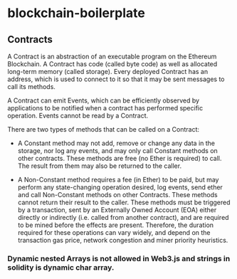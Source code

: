# blockchain-boilerplate

## Contracts

A Contract is an abstraction of an executable program on the Ethereum Blockchain. A Contract has code (called byte code) as well as allocated long-term memory (called storage). Every deployed Contract has an address, which is used to connect to it so that it may be sent messages to call its methods.

A Contract can emit Events, which can be efficiently observed by applications to be notified when a contract has performed specific operation. Events cannot be read by a Contract.

There are two types of methods that can be called on a Contract:

- A Constant method may not add, remove or change any data in the storage, nor log any events, and may only call Constant methods on other contracts. These methods are free (no Ether is required) to call. The result from them may also be returned to the caller.

- A Non-Constant method requires a fee (in Ether) to be paid, but may perform any state-changing operation desired, log events, send ether and call Non-Constant methods on other Contracts. These methods cannot return their result to the caller. These methods must be triggered by a transaction, sent by an Externally Owned Account (EOA) either directly or indirectly (i.e. called from another contract), and are required to be mined before the effects are present. Therefore, the duration required for these operations can vary widely, and depend on the transaction gas price, network congestion and miner priority heuristics.


### Dynamic nested Arrays is not allowed in Web3.js and strings in solidity is dynamic char array.
